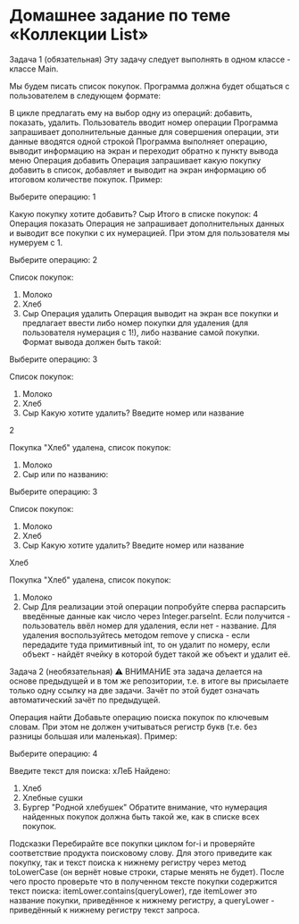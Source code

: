 # Домашнее задание по теме «Коллекции List»
Задача 1 (обязательная)
Эту задачу следует выполнять в одном классе - классе Main.

Мы будем писать список покупок. Программа должна будет общаться с пользователем в следующем формате:

В цикле предлагать ему на выбор одну из операций: добавить, показать, удалить.
Пользователь вводит номер операции
Программа запрашивает дополнительные данные для совершения операции, эти данные вводятся одной строкой
Программа выполняет операцию, выводит информацию на экран и переходит обратно к пункту вывода меню
Операция добавить
Операция запрашивает какую покупку добавить в список, добавляет и выводит на экран информацию об итоговом количестве покупок. Пример:


Выберите операцию:
1

Какую покупку хотите добавить?
Сыр
Итого в списке покупок: 4
Операция показать
Операция не запрашивает дополнительных данных и выводит все покупки с их нумерацией. При этом для пользователя мы нумеруем с 1.


Выберите операцию:
2

Список покупок:
1. Молоко
2. Хлеб
3. Сыр
   Операция удалить
   Операция выводит на экран все покупки и предлагает ввести либо номер покупки для удаления (для пользователя нумерация с 1!), либо название самой покупки. Формат вывода должен быть такой:


Выберите операцию:
3

Список покупок:
1. Молоко
2. Хлеб
3. Сыр
   Какую хотите удалить? Введите номер или название

2

Покупка "Хлеб" удалена, список покупок:
1. Молоко
2. Сыр
   или по названию:


Выберите операцию:
3

Список покупок:
1. Молоко
2. Хлеб
3. Сыр
   Какую хотите удалить? Введите номер или название

Хлеб

Покупка "Хлеб" удалена, список покупок:
1. Молоко
2. Сыр
   Для реализации этой операции попробуйте сперва распарсить введённые данные как число через Integer.parseInt. Если получится - пользователь ввёл номер для удаления, если нет - название. Для удаления воспользуйтесь методом remove у списка - если передадите туда примитивный int, то он удалит по номеру, если объект - найдёт ячейку в которой будет такой же объект и удалит её.

Задача 2 (необязательная)
⚠️ ВНИМАНИЕ эта задача делается на основе предыдущей и в том же репозитории, т.е. в итоге вы присылаете только одну ссылку на две задачи. Зачёт по этой будет означать автоматический зачёт по предыдущей.

Операция найти
Добавьте операцию поиска покупок по ключевым словам. При этом не должен учитываться регистр букв (т.е. без разницы большая или маленькая). Пример:


Выберите операцию:
4

Введите текст для поиска:
хЛеБ
Найдено:
1. Хлеб
6. Хлебные сушки
7. Бургер "Родной хлебушек"
   Обратите внимание, что нумерация найденных покупок должна быть такой же, как в списке всех покупок.

Подсказки
Перебирайте все покупки циклом for-i и проверяйте соответствие продукта поисковому слову. Для этого приведите как покупку, так и текст поиска к нижнему регистру через метод toLowerCase (он вернёт новые строки, старые менять не будет). После чего просто проверьте что в полученном тексте покупки содержится текст поиска: itemLower.contains(queryLower), где itemLower это название покупки, приведённое к нижнему регистру, а queryLower - приведённый к нижнему регистру текст запроса.